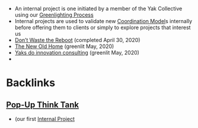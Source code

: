 - An internal project is one initiated by a member of the Yak Collective using our [Greenlighting Process](<Greenlighting Process.md>)
- Internal projects are used to validate new [Coordination Model](<Coordination Model.md>)s internally before offering them to clients or simply to explore projects that interest us
- [Don’t Waste the Reboot](<Don’t Waste the Reboot.md>) (completed April 30, 2020)
- [The New Old Home](<The New Old Home.md>) (greenlit May, 2020)
- [Yaks do innovation consulting](<Yaks do innovation consulting.md>) (greenlit May, 2020)
- 

# Backlinks
## [Pop-Up Think Tank](<Pop-Up Think Tank.md>)
- (our first [Internal Project](<Internal Project.md>)

